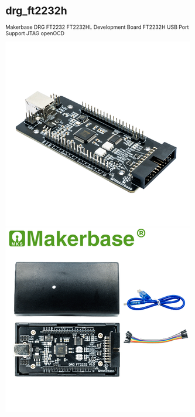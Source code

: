 # drg_ft2232h
Makerbase DRG FT2232 FT2232HL Development Board FT2232H USB Port Support JTAG openOCD

![image](https://github.com/gaoyanzeng/drg_ft2232h/blob/main/4-pics/ft2232h_board.png)
![image](https://github.com/gaoyanzeng/drg_ft2232h/blob/main/4-pics/ft2232h_lists.png)
